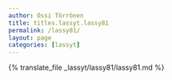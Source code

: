 ```yaml
---
author: Ossi Törrönen
title: titles.lassyt.lassy81
permalink: /lassy81/
layout: page
categories: [lassyt]
---
```

{% translate_file _lassyt/lassy81/lassy81.md %}
